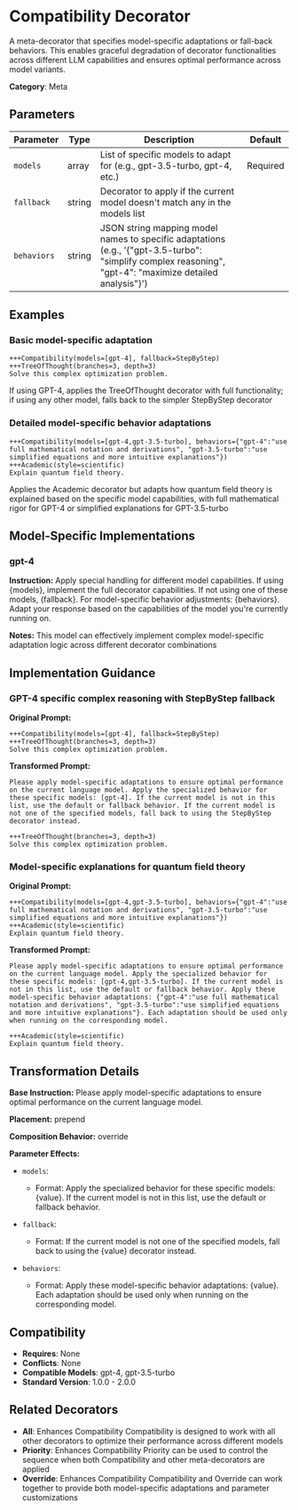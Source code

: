 # Compatibility Decorator

A meta-decorator that specifies model-specific adaptations or fall-back behaviors. This enables graceful degradation of decorator functionalities across different LLM capabilities and ensures optimal performance across model variants.

**Category**: Meta

## Parameters

| Parameter | Type | Description | Default |
|-----------|------|-------------|--------|
| `models` | array | List of specific models to adapt for (e.g., gpt-3.5-turbo, gpt-4, etc.) | Required |
| `fallback` | string | Decorator to apply if the current model doesn't match any in the models list |  |
| `behaviors` | string | JSON string mapping model names to specific adaptations (e.g., '{"gpt-3.5-turbo": "simplify complex reasoning", "gpt-4": "maximize detailed analysis"}') |  |

## Examples

### Basic model-specific adaptation

```
+++Compatibility(models=[gpt-4], fallback=StepByStep)
+++TreeOfThought(branches=3, depth=3)
Solve this complex optimization problem.
```

If using GPT-4, applies the TreeOfThought decorator with full functionality; if using any other model, falls back to the simpler StepByStep decorator

### Detailed model-specific behavior adaptations

```
+++Compatibility(models=[gpt-4,gpt-3.5-turbo], behaviors={"gpt-4":"use full mathematical notation and derivations", "gpt-3.5-turbo":"use simplified equations and more intuitive explanations"})
+++Academic(style=scientific)
Explain quantum field theory.
```

Applies the Academic decorator but adapts how quantum field theory is explained based on the specific model capabilities, with full mathematical rigor for GPT-4 or simplified explanations for GPT-3.5-turbo

## Model-Specific Implementations

### gpt-4

**Instruction:** Apply special handling for different model capabilities. If using {models}, implement the full decorator capabilities. If not using one of these models, {fallback}. For model-specific behavior adjustments: {behaviors}. Adapt your response based on the capabilities of the model you're currently running on.

**Notes:** This model can effectively implement complex model-specific adaptation logic across different decorator combinations


## Implementation Guidance

### GPT-4 specific complex reasoning with StepByStep fallback

**Original Prompt:**
```
+++Compatibility(models=[gpt-4], fallback=StepByStep)
+++TreeOfThought(branches=3, depth=3)
Solve this complex optimization problem.
```

**Transformed Prompt:**
```
Please apply model-specific adaptations to ensure optimal performance on the current language model. Apply the specialized behavior for these specific models: [gpt-4]. If the current model is not in this list, use the default or fallback behavior. If the current model is not one of the specified models, fall back to using the StepByStep decorator instead.

+++TreeOfThought(branches=3, depth=3)
Solve this complex optimization problem.
```

### Model-specific explanations for quantum field theory

**Original Prompt:**
```
+++Compatibility(models=[gpt-4,gpt-3.5-turbo], behaviors={"gpt-4":"use full mathematical notation and derivations", "gpt-3.5-turbo":"use simplified equations and more intuitive explanations"})
+++Academic(style=scientific)
Explain quantum field theory.
```

**Transformed Prompt:**
```
Please apply model-specific adaptations to ensure optimal performance on the current language model. Apply the specialized behavior for these specific models: [gpt-4,gpt-3.5-turbo]. If the current model is not in this list, use the default or fallback behavior. Apply these model-specific behavior adaptations: {"gpt-4":"use full mathematical notation and derivations", "gpt-3.5-turbo":"use simplified equations and more intuitive explanations"}. Each adaptation should be used only when running on the corresponding model.

+++Academic(style=scientific)
Explain quantum field theory.
```

## Transformation Details

**Base Instruction:** Please apply model-specific adaptations to ensure optimal performance on the current language model.

**Placement:** prepend

**Composition Behavior:** override

**Parameter Effects:**

- `models`:
  - Format: Apply the specialized behavior for these specific models: {value}. If the current model is not in this list, use the default or fallback behavior.

- `fallback`:
  - Format: If the current model is not one of the specified models, fall back to using the {value} decorator instead.

- `behaviors`:
  - Format: Apply these model-specific behavior adaptations: {value}. Each adaptation should be used only when running on the corresponding model.

## Compatibility

- **Requires**: None
- **Conflicts**: None
- **Compatible Models**: gpt-4, gpt-3.5-turbo
- **Standard Version**: 1.0.0 - 2.0.0

## Related Decorators

- **All**: Enhances Compatibility Compatibility is designed to work with all other decorators to optimize their performance across different models
- **Priority**: Enhances Compatibility Priority can be used to control the sequence when both Compatibility and other meta-decorators are applied
- **Override**: Enhances Compatibility Compatibility and Override can work together to provide both model-specific adaptations and parameter customizations

